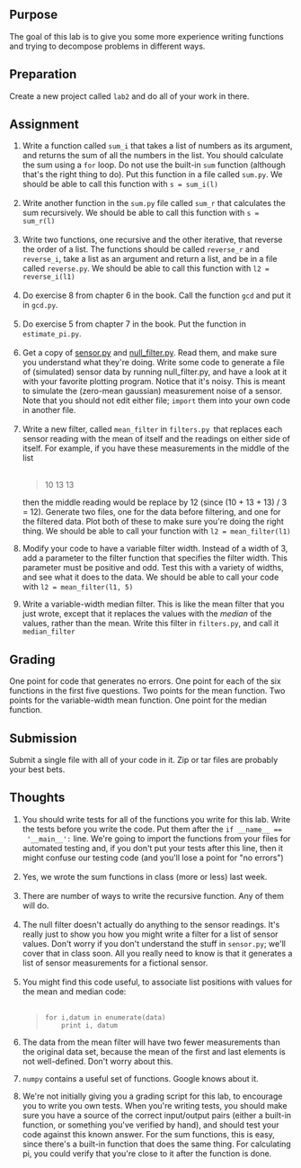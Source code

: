 <h2>Purpose</h2>
<p>The goal of this lab is to give you some more experience writing functions and trying to decompose problems in different ways.</p>
<h2>Preparation</h2>
<p>Create a new project called <code>lab2</code> and do all of your work in there.</p>
<h2>Assignment</h2>
<ol>
<li>Write a function called <code>sum_i</code> that takes a list of numbers as its argument, and returns the sum of all the numbers in the list.  You should calculate the sum using a<span> </span><code>for</code><span> </span>loop. Do not use the built-in<span> </span><code>sum</code><span> </span>function (although that's the right thing to do). Put this function in a file called<span> </span><code>sum.py</code>. We should be able to call this function with <code>s = sum_i(l)</code><br><br>
</li>
<li>Write another function in the<span> </span><code>sum.py</code><span> </span>file called<span> </span><code>sum_r</code><span> </span>that calculates the sum recursively. We should be able to call this function with <code>s = sum_r(l)</code><br><br>
</li>
<li>Write two functions, one recursive and the other iterative, that reverse the order of a list.  The functions should be called<span> </span><code>reverse_r</code><span> </span>and<span> </span><code>reverse_i</code>, take a list as an argument and return a list, and be in a file called<span> </span><code>reverse.py</code>. We should be able to call this function with <code>l2 = reverse_i(l1)</code><br><br>
</li>
<li>Do exercise 8 from chapter 6 in the book.  Call the function<span> </span><code>gcd</code><span> </span>and put it in<span> </span><code>gcd.py</code>.<br><br>
</li>
<li>Do exercise 5 from chapter 7 in the book.  Put the function in<span> </span><code>estimate_pi.py</code>.<br><br>
</li>
<li>Get a copy of <a class="instructure_file_link instructure_scribd_file" title="sensor.py" href="/courses/1659540/files/69694658/download?verifier=FhUbndXJeXMRtYKd8DvemVBxvxV4I0iMafXWi7TI&amp;wrap=1">sensor.py</a> and <a class="instructure_file_link instructure_scribd_file" title="null_filter.py" href="/courses/1659540/files/69694659/download?verifier=unZ2d266TgJa1QmN46IqgqIZcbozLN3RoAzJqNDe&amp;wrap=1">null_filter.py</a>. Read them, and make sure you understand what they're doing.  Write some code to generate a file of (simulated) sensor data by running null_filter.py, and have a look at it with your favorite plotting program. Notice that it's noisy. This is meant to simulate the (zero-mean gaussian) measurement noise of a sensor. Note that you should not edit either file; <code>import</code> them into your own code in another file.<br><br>
</li>
<li>Write a new filter, called <code>mean_filter</code> in<span> </span><code>filters.py </code>that replaces each sensor reading with the mean of itself and the readings on either side of itself. For example, if you have these measurements in the middle of the list<br><br>
<blockquote>10 13 13</blockquote>
then the middle reading would be replace by 12 (since (10 + 13 + 13) / 3 = 12). Generate two files, one for the data before filtering, and one for the filtered data. Plot both of these to make sure you're doing the right thing. We should be able to call your function with <code>l2 = mean_filter(l1)</code>
<ol></ol>
</li>
<li>
<p>Modify your code to have a variable filter width. Instead of a width of 3, add a parameter to the filter function that specifies the filter width.  This parameter must be positive and odd. Test this with a variety of widths, and see what it does to the data. We should be able to call your code with <code>l2 = mean_filter(l1, 5)</code></p>
</li>
<li>
<p>Write a variable-width median filter. This is like the mean filter that you just wrote, except that it replaces the values with the<span> </span><em>median</em><span> </span>of the values, rather than the mean. Write this filter in <code>filters.py</code>, and call it <code>median_filter</code></p>
</li>
</ol>
<h2>Grading</h2>
<p>One point for code that generates no errors.  One point for each of the six functions in the first five questions.  Two points for the mean function.  Two points for the variable-width mean function.  One point for the median function.</p>
<h2>Submission</h2>
<p> </p>
<p>Submit a single file with all of your code in it.  Zip or tar files are probably your best bets.</p>
<h2>Thoughts</h2>
<ol>
<li>You should write tests for all of the functions you write for this lab.  Write the tests before you write the code.  Put them after the <code>if __name__ ==
 '__main__':</code> line. We're going to import the functions from your files for automated testing and, if you don't put your tests after this line, then it might confuse our testing code (and you'll lose a point for "no errors")<br><br>
</li>
<li>Yes, we wrote the sum functions in class (more or less) last week.<br><br>
</li>
<li>There are number of ways to write the recursive function.  Any of them will do.<br><br>
</li>
<li>The null filter doesn't actually do anything to the sensor readings. It's really just to show you how you might write a filter for a list of sensor values. Don't worry if you don't understand the stuff in<span> </span><code>sensor.py</code>; we'll cover that in class soon. All you really need to know is that it generates a list of sensor measurements for a fictional sensor.<br><br>
</li>
<li>You might find this code useful, to associate list positions with values for the mean and median code:<br><br>
<blockquote><code>for i,datum in enumerate(data)<br>    print i, datum</code></blockquote>
<ol></ol>
</li>
<li>
<p>The data from the mean filter will have two fewer measurements than the original data set, because the mean of the first and last elements is not well-defined. Don't worry about this.</p>
</li>
<li>
<p><code>numpy</code><span> </span>contains a useful set of functions. Google knows about it.</p>
</li>
<li>We're not initially giving you a grading script for this lab, to encourage you to write you own tests.  When you're writing tests, you should make sure you have a source of the correct input/output pairs (either a built-in function, or something you've verified by hand), and should test your code against this known answer. For the sum functions, this is easy, since there's a built-in function that does the same thing.  For calculating pi, you could verify that you're close to it after the function is done.</li>
</ol>

